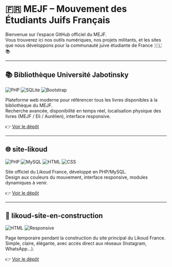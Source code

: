 # 🇫🇷 MEJF – Mouvement des Étudiants Juifs Français

Bienvenue sur l’espace GitHub officiel du MEJF.  
Vous trouverez ici nos outils numériques, nos projets militants, et les sites que nous développons pour la communauté juive étudiante de France 🇮🇱📚

---

## 📚 Bibliothèque Université Jabotinsky

![PHP](https://img.shields.io/badge/PHP-8.3-blue?logo=php)
![SQLite](https://img.shields.io/badge/SQLite-ready-brightgreen?logo=sqlite)
![Bootstrap](https://img.shields.io/badge/Bootstrap-5.3-purple?logo=bootstrap)

Plateforme web moderne pour référencer tous les livres disponibles à la bibliothèque du MEJF.  
Recherche avancée, disponibilité en temps réel, localisation physique des livres (MEJF / Eli / Aurélien), interface responsive.

👉 [Voir le dépôt](https://github.com/mejfparis/Bibliotheque-Universite-Jabotinsky)

---

## 🌐 site-likoud

![PHP](https://img.shields.io/badge/PHP-8.3-blue?logo=php)
![MySQL](https://img.shields.io/badge/MySQL-active-blue?logo=mysql)
![HTML](https://img.shields.io/badge/HTML-5-orange?logo=html5)
![CSS](https://img.shields.io/badge/CSS-3-blue?logo=css3)

Site officiel du Likoud France, développé en PHP/MySQL.  
Design aux couleurs du mouvement, interface responsive, modules dynamiques à venir.

👉 [Voir le dépôt](https://github.com/mejfparis/site-likoud)

---

## 🚧 likoud-site-en-construction

![HTML](https://img.shields.io/badge/HTML-static-red?logo=html5)
![Responsive](https://img.shields.io/badge/Responsive-ok-green?logo=bootstrap)

Page temporaire pendant la construction du site principal du Likoud France.  
Simple, claire, élégante, avec accès direct aux réseaux (Instagram, WhatsApp...).

👉 [Voir le dépôt](https://github.com/mejfparis/likoud-site-en-construction)
